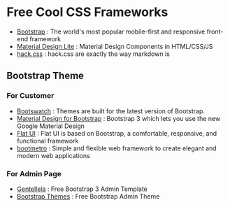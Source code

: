 # Free Cool CSS Frameworks

  * [Bootstrap](http://getbootstrap.com/) : The world's most popular mobile-first and responsive front-end framework
  * [Material Design Lite](https://getmdl.io/templates/index.html) : Material Design Components in HTML/CSS/JS
  * [hack.css](http://hackcss.com/) : hack.css are exactly the way markdown is
  
## Bootstrap Theme

### For Customer

  * [Bootswatch](http://bootswatch.com/) : Themes are built for the latest version of Bootstrap.
  * [Material Design for Bootstrap](https://fezvrasta.github.io/bootstrap-material-design/) : Bootstrap 3 which lets you use the new Google Material Design
  * [Flat UI](http://designmodo.github.io/Flat-UI/) : Flat UI is based on Bootstrap, a comfortable, responsive, and functional framework
  * [bootmetro](http://www.marcellop.com/bootmetro/) : Simple and flexible web framework to create elegant and modern web applications 

### For Admin Page

  * [Gentellela](http://www.softantenna.com/wp/review/gentallela/) : Free Bootstrap 3 Admin Template
  * [Bootstrap Themes](https://www.portnine.com/bootstrap-themes/) : Free Bootstrap Admin Theme
